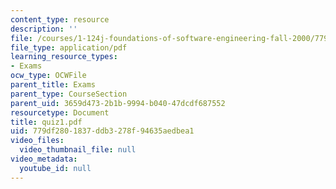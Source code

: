 ```yaml
---
content_type: resource
description: ''
file: /courses/1-124j-foundations-of-software-engineering-fall-2000/779df2801837ddb3278f94635aedbea1_quiz1.pdf
file_type: application/pdf
learning_resource_types:
- Exams
ocw_type: OCWFile
parent_title: Exams
parent_type: CourseSection
parent_uid: 3659d473-2b1b-9994-b040-47dcdf687552
resourcetype: Document
title: quiz1.pdf
uid: 779df280-1837-ddb3-278f-94635aedbea1
video_files:
  video_thumbnail_file: null
video_metadata:
  youtube_id: null
---
```

